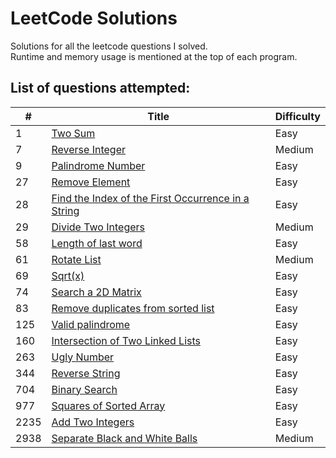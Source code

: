 # LeetCode Solutions
Solutions for all the leetcode questions I solved. <br>
Runtime and memory usage is mentioned at the top of each program.<br>

<h2>List of questions attempted:</h2>

| #   | Title                                                                                   | Difficulty | 
| --- | --------------------------------------------------------------------------------------- | ---------- | 
| 1 | [Two Sum](https://github.com/Harsh-o4/leetcode-solutions/blob/main/leetcode_solutions/1_two_sum.cpp) |  Easy    | 
| 7 | [Reverse Integer](https://github.com/Harsh-o4/leetcode-solutions/blob/main/leetcode_solutions/7_reverse_integer.cpp) |  Medium    | 
| 9 | [Palindrome Number](https://github.com/Harsh-o4/leetcode-solutions/blob/main/leetcode_solutions/9_palindrome_number.cpp) |  Easy   | 
| 27 | [Remove Element](https://github.com/Harsh-o4/leetcode-solutions/blob/main/leetcode_solutions/27_remove_element.c) |  Easy   | 
| 28 | [Find the Index of the First Occurrence in a String](https://github.com/Harsh-o4/leetcode-solutions/blob/main/leetcode_solutions/28_index_of%20_first_occurence.cpp) |  Easy   | 
| 29 | [Divide Two Integers](https://github.com/Harsh-o4/leetcode-solutions/blob/main/leetcode_solutions/29_divide_2_integers.cpp) |  Medium  | 
| 58 | [Length of last word](https://github.com/Harsh-o4/leetcode-solutions/blob/main/leetcode_solutions/58_last_word.cpp) |  Easy  | 
| 61 | [Rotate List](https://github.com/Harsh-o4/leetcode-solutions/blob/main/leetcode_solutions/61_rotate_list.cpp) |  Medium  | 
| 69 | [Sqrt(x)](https://github.com/Harsh-o4/leetcode-solutions/blob/main/leetcode_solutions/69_sqrt(x).cpp) |  Easy  | 
| 74 | [Search a 2D Matrix](https://github.com/Harsh-o4/leetcode-solutions/blob/main/leetcode_solutions/74_search_a_2d_matrix.c) |  Easy  | 
| 83 | [Remove duplicates from sorted list](https://github.com/Harsh-o4/leetcode-solutions/blob/main/leetcode_solutions/83_remove_duplicates.cpp) |  Easy  | 
| 125 | [Valid palindrome](https://github.com/Harsh-o4/leetcode-solutions/blob/main/leetcode_solutions/125_valid_palindrome.cpp) |  Easy  | 
| 160 | [Intersection of Two Linked Lists](https://github.com/Harsh-o4/leetcode-solutions/blob/main/leetcode_solutions/160_intersection_of_2_linked_lists.cpp) |  Easy  | 
| 263 | [Ugly Number](https://github.com/Harsh-o4/leetcode-solutions/blob/main/leetcode_solutions/263_ugly_number.cpp) |  Easy  | 
| 344 | [Reverse String](https://github.com/Harsh-o4/leetcode-solutions/blob/main/leetcode_solutions/344_reverse_string.cpp) |  Easy  | 
| 704 | [Binary Search](https://github.com/Harsh-o4/leetcode-solutions/blob/main/leetcode_solutions/704_binary_search.c) |  Easy  | 
| 977 | [Squares of Sorted Array](https://github.com/Harsh-o4/leetcode-solutions/blob/main/leetcode_solutions/977_squares_of_sorted_array.cpp) |  Easy  | 
| 2235 | [Add Two Integers](https://github.com/Harsh-o4/leetcode-solutions/blob/main/leetcode_solutions/2235_Add_Two_Integers.cpp) |  Easy | 
| 2938 | [Separate Black and White Balls](https://github.com/Harsh-o4/leetcode-solutions/blob/main/leetcode_solutions/2938_Seperate_black_and_white_balls.cpp) |  Medium | 
